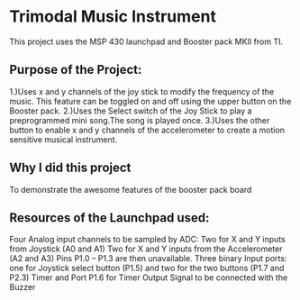 # Trimodal Music Instrument
This project uses the MSP 430 launchpad and Booster pack MKII from TI. 
## Purpose of the Project:
1.)Uses x and y channels of the joy stick to modify the frequency of the music. This feature can be toggled on and off using the upper button on the Booster pack.
2.)Uses the Select switch of the Joy Stick to play a preprogrammed mini song.The song is played once. 
3.)Uses the other button to enable x and y channels of the accelerometer to create a motion sensitive musical instrument. 

## Why I did this  project
To demonstrate the awesome features of the booster pack board

## Resources of the Launchpad used:
Four Analog input channels to be sampled by ADC:
  Two for X and Y inputs from Joystick (A0 and A1)
  Two for X and Y inputs from the Accelerometer (A2 and A3)
    Pins P1.0 – P1.3 are then unavailable. 
Three binary Input ports: 
  one for Joystick select button (P1.5) and 
  two for the two buttons (P1.7 and P2.3)
Timer and Port P1.6 for Timer Output Signal to be connected with the Buzzer
